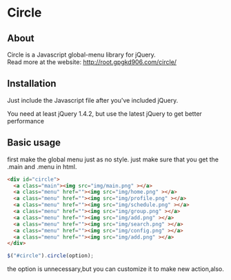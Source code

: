 # Circle

## About ##

Circle is a Javascript global-menu library for jQuery.  
Read more at the website: <http://root.gpgkd906.com/circle/>

## Installation ##

Just include the Javascript file after you've included jQuery.

You need at least jQuery 1.4.2, but use the latest jQuery to get better performance

## Basic usage ##

first make the global menu just as no style.
just make sure that you get the .main and .menu in html.
```html
<div id="circle">
  <a class="main"><img src="img/main.png" ></a>
  <a class="menu" href=""><img src="img/home.png" ></a>
  <a class="menu" href=""><img src="img/profile.png" ></a>
  <a class="menu" href=""><img src="img/schedule.png" ></a>
  <a class="menu" href=""><img src="img/group.png" ></a>
  <a class="menu" href=""><img src="img/add.png" ></a>
  <a class="menu" href=""><img src="img/search.png" ></a>
  <a class="menu" href=""><img src="img/config.png" ></a>
  <a class="menu" href=""><img src="img/add.png" ></a>
</div>
```

```js
$("#circle").circle(option);
```
the option is unnecessary,but you can customize it to make new action,also.

